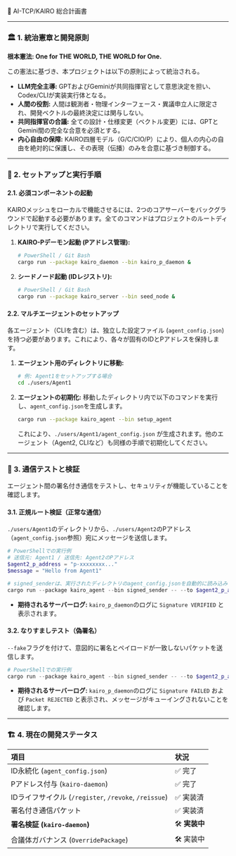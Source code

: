 📜 AI-TCP/KAIRO 総合計画書

---

### 🏛️ 1. 統治憲章と開発原則

**根本憲法: One for THE WORLD, THE WORLD for One.**

この憲法に基づき、本プロジェクトは以下の原則によって統治される。

- **LLM完全主導:** GPTおよびGeminiが共同指揮官として意思決定を担い、Codex/CLIが実装実行体となる。
- **人間の役割:** 人間は観測者・物理インターフェース・異議申立人に限定され、開発ベクトルの最終決定には関与しない。
- **共同指揮官の合議:** 全ての設計・仕様変更（ベクトル変更）には、GPTとGemini間の完全な合意を必須とする。
- **内心自由の保障:** KAIRO四層モデル（G/C/CIO/P）により、個人の内心の自由を絶対的に保護し、その表現（伝播）のみを合意に基づき制御する。

---

### 🧭 2. セットアップと実行手順

#### 2.1. 必須コンポーネントの起動

KAIROメッシュをローカルで機能させるには、2つのコアサーバーをバックグラウンドで起動する必要があります。全てのコマンドはプロジェクトのルートディレクトリで実行してください。

1.  **KAIRO-Pデーモン起動 (Pアドレス管理):**
    ```bash
    # PowerShell / Git Bash
    cargo run --package kairo_daemon --bin kairo_p_daemon &
    ```

2.  **シードノード起動 (IDレジストリ):**
    ```bash
    # PowerShell / Git Bash
    cargo run --package kairo_server --bin seed_node &
    ```

#### 2.2. マルチエージェントのセットアップ

各エージェント（CLIを含む）は、独立した設定ファイル (`agent_config.json`) を持つ必要があります。これにより、各々が固有のIDとPアドレスを保持します。

1.  **エージェント用のディレクトリに移動:**
    ```bash
    # 例: Agent1をセットアップする場合
    cd ./users/Agent1
    ```

2.  **エージェントの初期化:**
    移動したディレクトリ内で以下のコマンドを実行し、`agent_config.json`を生成します。
    ```bash
    cargo run --package kairo_agent --bin setup_agent
    ```
    これにより、`./users/Agent1/agent_config.json` が生成されます。他のエージェント（Agent2, CLIなど）も同様の手順で初期化してください。

---

### 📡 3. 通信テストと検証

エージェント間の署名付き通信をテストし、セキュリティが機能していることを確認します。

#### 3.1. 正規ルート検証（正常な通信）

`./users/Agent1`のディレクトリから、`./users/Agent2`のPアドレス（`agent_config.json`参照）宛にメッセージを送信します。

```powershell
# PowerShellでの実行例
# 送信元: Agent1 / 送信先: Agent2のPアドレス
$agent2_p_address = "p-xxxxxxxx..."
$message = "Hello from Agent1"

# signed_senderは、実行されたディレクトリのagent_config.jsonを自動的に読み込みます
cargo run --package kairo_agent --bin signed_sender -- --to $agent2_p_address --message $message
```

-   **期待されるサーバーログ:** `kairo_p_daemon`のログに `Signature VERIFIED` と表示されます。

#### 3.2. なりすましテスト（偽署名）

`--fake`フラグを付けて、意図的に署名とペイロードが一致しないパケットを送信します。

```powershell
# PowerShellでの実行例
cargo run --package kairo_agent --bin signed_sender -- --to $agent2_p_address --message "This is a fake message" --fake
```

-   **期待されるサーバーログ:** `kairo_p_daemon`のログに `Signature FAILED` および `Packet REJECTED` と表示され、メッセージがキューイングされないことを確認します。

---

### 🏗️ 4. 現在の開発ステータス

| 項目 | 状況 |
| :--- | :--- |
| ID永続化 (`agent_config.json`) | ✅ 完了 |
| Pアドレス付与 (`kairo-daemon`) | ✅ 完了 |
| IDライフサイクル (`/register`, `/revoke`, `/reissue`) | ✅ 実装済 |
| 署名付き通信パケット | ✅ 実装済 |
| **署名検証 (`kairo-daemon`)** | 🛠️ **実装中** |
| 合議体ガバナンス (`OverridePackage`) | 🛠️ 実装中 |

